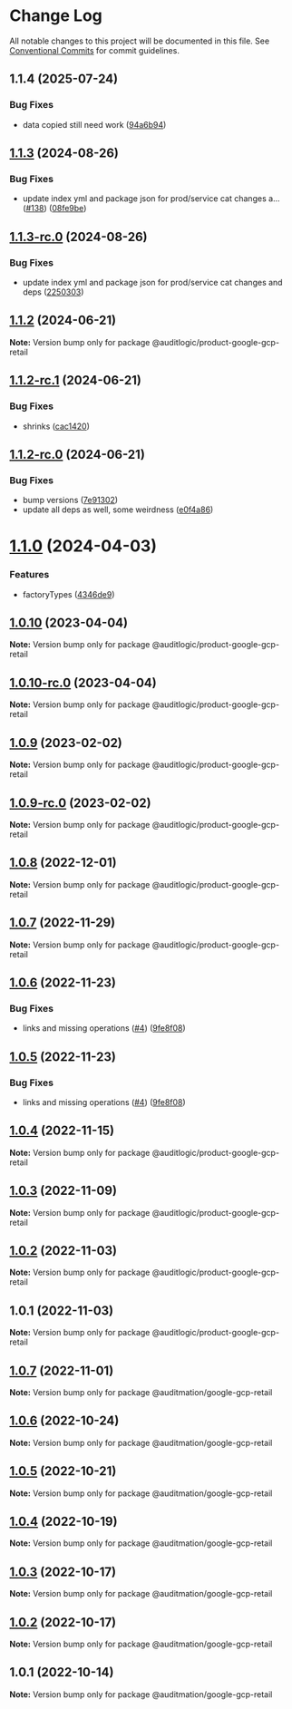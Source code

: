 # Change Log

All notable changes to this project will be documented in this file.
See [Conventional Commits](https://conventionalcommits.org) for commit guidelines.

## 1.1.4 (2025-07-24)


### Bug Fixes

* data copied still need work ([94a6b94](https://github.com/zerobias-org/product/commit/94a6b942fb0516367548599d739529536132755a))





## [1.1.3](https://github.com/auditlogic/product/compare/@auditlogic/product-google-gcp-retail@1.1.2...@auditlogic/product-google-gcp-retail@1.1.3) (2024-08-26)


### Bug Fixes

* update index yml and package json for prod/service cat changes a… ([#138](https://github.com/auditlogic/product/issues/138)) ([08fe9be](https://github.com/auditlogic/product/commit/08fe9beb1c8457462a19bc69caa02e6212d97e1a))





## [1.1.3-rc.0](https://github.com/auditlogic/product/compare/@auditlogic/product-google-gcp-retail@1.1.2...@auditlogic/product-google-gcp-retail@1.1.3-rc.0) (2024-08-26)


### Bug Fixes

* update index yml and package json for prod/service cat changes and deps ([2250303](https://github.com/auditlogic/product/commit/225030363a363608240135b7ebed386b28f01e4b))





## [1.1.2](https://github.com/auditlogic/product/compare/@auditlogic/product-google-gcp-retail@1.1.2-rc.1...@auditlogic/product-google-gcp-retail@1.1.2) (2024-06-21)

**Note:** Version bump only for package @auditlogic/product-google-gcp-retail





## [1.1.2-rc.1](https://github.com/auditlogic/product/compare/@auditlogic/product-google-gcp-retail@1.1.2-rc.0...@auditlogic/product-google-gcp-retail@1.1.2-rc.1) (2024-06-21)


### Bug Fixes

* shrinks ([cac1420](https://github.com/auditlogic/product/commit/cac14200fefcd8183ab69fe89a47bd3f70f563e9))





## [1.1.2-rc.0](https://github.com/auditlogic/product/compare/@auditlogic/product-google-gcp-retail@1.1.0...@auditlogic/product-google-gcp-retail@1.1.2-rc.0) (2024-06-21)


### Bug Fixes

* bump versions ([7e91302](https://github.com/auditlogic/product/commit/7e913023b8b312150ed7762c32fbbe616be71de5))
* update all deps as well, some weirdness ([e0f4a86](https://github.com/auditlogic/product/commit/e0f4a864714e2d3de6bbf3da014d5312fe53be2f))





# [1.1.0](https://github.com/auditlogic/product/compare/@auditlogic/product-google-gcp-retail@1.0.10...@auditlogic/product-google-gcp-retail@1.1.0) (2024-04-03)


### Features

* factoryTypes ([4346de9](https://github.com/auditlogic/product/commit/4346de92693aee892fccf725338ffc7b80ab182b))





## [1.0.10](https://github.com/auditlogic/product/compare/@auditlogic/product-google-gcp-retail@1.0.9...@auditlogic/product-google-gcp-retail@1.0.10) (2023-04-04)

**Note:** Version bump only for package @auditlogic/product-google-gcp-retail





## [1.0.10-rc.0](https://github.com/auditlogic/product/compare/@auditlogic/product-google-gcp-retail@1.0.9...@auditlogic/product-google-gcp-retail@1.0.10-rc.0) (2023-04-04)

**Note:** Version bump only for package @auditlogic/product-google-gcp-retail





## [1.0.9](https://github.com/auditlogic/product/compare/@auditlogic/product-google-gcp-retail@1.0.8...@auditlogic/product-google-gcp-retail@1.0.9) (2023-02-02)

**Note:** Version bump only for package @auditlogic/product-google-gcp-retail





## [1.0.9-rc.0](https://github.com/auditlogic/product/compare/@auditlogic/product-google-gcp-retail@1.0.8...@auditlogic/product-google-gcp-retail@1.0.9-rc.0) (2023-02-02)

**Note:** Version bump only for package @auditlogic/product-google-gcp-retail





## [1.0.8](https://github.com/auditlogic/product/compare/@auditlogic/product-google-gcp-retail@1.0.7...@auditlogic/product-google-gcp-retail@1.0.8) (2022-12-01)

**Note:** Version bump only for package @auditlogic/product-google-gcp-retail





## [1.0.7](https://github.com/auditlogic/product/compare/@auditlogic/product-google-gcp-retail@1.0.6...@auditlogic/product-google-gcp-retail@1.0.7) (2022-11-29)

**Note:** Version bump only for package @auditlogic/product-google-gcp-retail





## [1.0.6](https://github.com/auditlogic/product/compare/@auditlogic/product-google-gcp-retail@1.0.4...@auditlogic/product-google-gcp-retail@1.0.6) (2022-11-23)


### Bug Fixes

* links and missing operations ([#4](https://github.com/auditlogic/product/issues/4)) ([9fe8f08](https://github.com/auditlogic/product/commit/9fe8f08fe7c57fdb79f991ac35bd6ac2e7dcad38))





## [1.0.5](https://github.com/auditlogic/product/compare/@auditlogic/product-google-gcp-retail@1.0.4...@auditlogic/product-google-gcp-retail@1.0.5) (2022-11-23)


### Bug Fixes

* links and missing operations ([#4](https://github.com/auditlogic/product/issues/4)) ([9fe8f08](https://github.com/auditlogic/product/commit/9fe8f08fe7c57fdb79f991ac35bd6ac2e7dcad38))





## [1.0.4](https://github.com/auditlogic/product/compare/@auditlogic/product-google-gcp-retail@1.0.3...@auditlogic/product-google-gcp-retail@1.0.4) (2022-11-15)

**Note:** Version bump only for package @auditlogic/product-google-gcp-retail





## [1.0.3](https://github.com/auditlogic/product/compare/@auditlogic/product-google-gcp-retail@1.0.2...@auditlogic/product-google-gcp-retail@1.0.3) (2022-11-09)

**Note:** Version bump only for package @auditlogic/product-google-gcp-retail





## [1.0.2](https://github.com/auditlogic/product/compare/@auditlogic/product-google-gcp-retail@1.0.1...@auditlogic/product-google-gcp-retail@1.0.2) (2022-11-03)

**Note:** Version bump only for package @auditlogic/product-google-gcp-retail





## 1.0.1 (2022-11-03)

**Note:** Version bump only for package @auditlogic/product-google-gcp-retail





## [1.0.7](https://github.com/auditmation/store-content/compare/@auditmation/google-gcp-retail@1.0.6...@auditmation/google-gcp-retail@1.0.7) (2022-11-01)

**Note:** Version bump only for package @auditmation/google-gcp-retail





## [1.0.6](https://github.com/auditmation/store-content/compare/@auditmation/google-gcp-retail@1.0.5...@auditmation/google-gcp-retail@1.0.6) (2022-10-24)

**Note:** Version bump only for package @auditmation/google-gcp-retail





## [1.0.5](https://github.com/auditmation/store-content/compare/@auditmation/google-gcp-retail@1.0.4...@auditmation/google-gcp-retail@1.0.5) (2022-10-21)

**Note:** Version bump only for package @auditmation/google-gcp-retail





## [1.0.4](https://github.com/auditmation/store-content/compare/@auditmation/google-gcp-retail@1.0.3...@auditmation/google-gcp-retail@1.0.4) (2022-10-19)

**Note:** Version bump only for package @auditmation/google-gcp-retail





## [1.0.3](https://github.com/auditmation/store-content/compare/@auditmation/google-gcp-retail@1.0.2...@auditmation/google-gcp-retail@1.0.3) (2022-10-17)

**Note:** Version bump only for package @auditmation/google-gcp-retail





## [1.0.2](https://github.com/auditmation/store-content/compare/@auditmation/google-gcp-retail@1.0.1...@auditmation/google-gcp-retail@1.0.2) (2022-10-17)

**Note:** Version bump only for package @auditmation/google-gcp-retail





## 1.0.1 (2022-10-14)

**Note:** Version bump only for package @auditmation/google-gcp-retail
